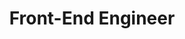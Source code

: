 ---
title: "Front-End Engineer"
by: CodeCademy
certificate: jedrasiak_front-end-engineer_codecademy.pdf
weight: 20
url: kontakt/kursy/front-end-engineer/
---